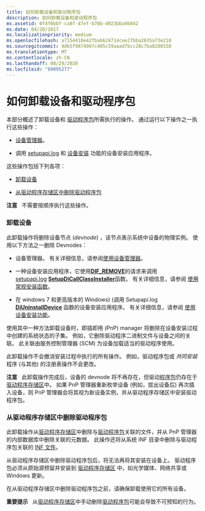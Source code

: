 ```yaml
---
title: 如何卸载设备和驱动程序包
description: 如何卸载设备和驱动程序包
ms.assetid: 0f4f0bbf-ca8f-47ef-b70b-d023bba9b842
ms.date: 04/20/2017
ms.localizationpriority: medium
ms.openlocfilehash: a7154418e42fbab624714cee27bba2635a73e210
ms.sourcegitcommit: 4db5f9874907c405c59aaad7bcc28c7ba8280150
ms.translationtype: MT
ms.contentlocale: zh-CN
ms.lasthandoff: 08/29/2020
ms.locfileid: "89095277"
---
```

# <a name="how-devices-and-driver-packages-are-uninstalled"></a>如何卸载设备和驱动程序包


本部分概述了卸载设备和 [驱动程序包](driver-packages.md)所需执行的操作。 通过运行以下操作之一执行这些操作：

-   [设备管理器](using-device-manager.md)。

-   调用 [setupapi.log](setupapi.md) 和 [设备安装](/previous-versions/ff541299(v=vs.85)) 功能的设备安装应用程序。

这些操作包括下列各项：

-   [卸载设备](#uninstalling-the-device)

-   [从驱动程序存储区中删除驱动程序包](#deleting-a-driver-package-from-the-driver-store)

**注意**   不需要按顺序执行这些操作。

 

### <a name="uninstalling-the-device"></a><a href="" id="uninstalling-the-device"></a> 卸载设备

此卸载操作将删除设备节点 (*devnode*) ，该节点表示系统中设备的物理实例。 使用以下方法之一删除 Devnodes：

-   设备管理器。 有关详细信息，请参阅[使用设备管理器](using-device-manager.md)。

-   一种设备安装应用程序，它使用[**DIF_REMOVE**](./dif-remove.md)的请求来调用[setupapi.log](setupapi.md) [**SetupDiCallClassInstaller**](/windows/desktop/api/setupapi/nf-setupapi-setupdicallclassinstaller)函数。 有关详细信息，请参阅 [使用常规安装函数](using-general-setup-functions.md)。

-   在 windows 7 和更高版本的 Windows)  (调用 Setupapi.log [**DiUninstallDevice**](/windows/desktop/api/newdev/nf-newdev-diuninstalldevice) 函数的设备安装应用程序。 有关详细信息，请参阅 [使用设备安装功能](using-device-installation-functions.md)。

使用其中一种方法卸载设备时，即插即用 (PnP) manager 将删除在设备安装过程中创建的系统状态的子集。 例如，它删除驱动程序二进制文件与设备之间的关联。 此关联由服务控制管理器 (SCM) 为设备加载适当的驱动程序使用。

此卸载操作不会撤消安装过程中执行的所有操作。 例如，驱动程序包或 *共同安装* 程序 (与其他) 的注册表操作不会更改。

**注意**   此卸载操作完成后，设备的 devnode 将不再存在，但驱动[程序包](driver-packages.md)仍存在于[驱动程序存储区](driver-store.md)中。 如果 PnP 管理器重新枚举设备 (例如，拔出设备后) 再次插入设备，则 PnP 管理器会将其视为新设备实例，并从驱动程序存储区中安装驱动程序包。

 

### <a name="deleting-a-driver-package-from-the-driver-store"></a><a href="" id="deleting-a-driver-package-from-the-driver-store"></a> 从驱动程序存储区中删除驱动程序包

此卸载操作从[驱动程序存储区](driver-store.md)中删除与[驱动程序包](driver-packages.md)关联的文件，并从 PnP 管理器的内部数据库中删除关联的元数据。 此操作还将从系统 INF 目录中删除与驱动程序包关联的 [INF 文件](overview-of-inf-files.md)。

从驱动程序存储区中删除驱动程序包后，将无法再将其安装在设备上。 驱动程序包必须从原始源预留并安装到 [驱动程序存储区](driver-store.md) 中，如光学媒体、网络共享或 Windows 更新。

在从驱动程序存储区中删除驱动程序包之前，请确保卸载使用它的所有设备。

**重要提示**   从[驱动程序存储区](driver-store.md)中手动删除[驱动程序包](driver-packages.md)可能会导致不可预知的行为。

 


 

